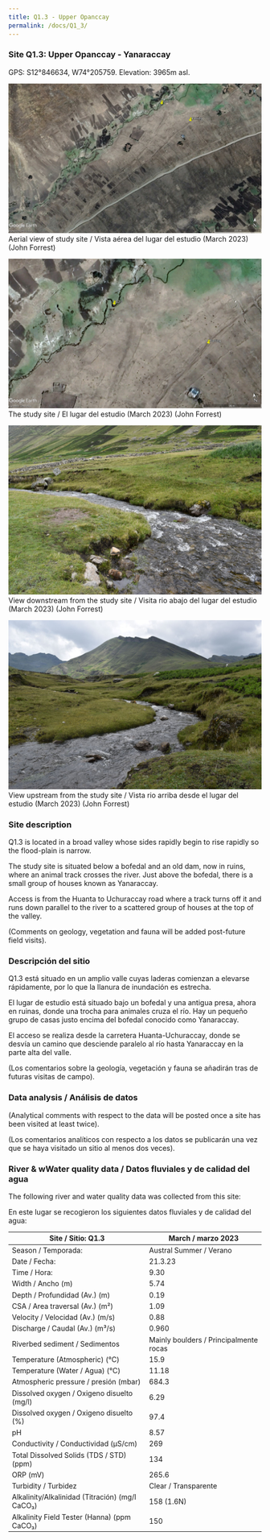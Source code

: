```yaml
---
title: Q1.3 - Upper Opanccay
permalink: /docs/Q1_3/
---
```



### Site Q1.3: Upper Opanccay - Yanaraccay

GPS: S12°846634, W74°205759. 
Elevation: 3965m asl.


![Q1.3](/assets/sites/Q1.3.jpg)
Aerial view of study site / Vista aérea del lugar del estudio (March 2023) (John Forrest)


![Q1.3site](/assets/sites/Q1.3site.jpg)
The study site / El lugar del estudio (March 2023) (John Forrest)


![Q1.3downstream](/assets/sites/Q1.3downstream.jpg)
View downstream from the study site / Visita rio abajo del lugar del estudio (March 2023) (John Forrest)


![Q1.3upstream](/assets/sites/Q1.3upstream.jpg)
View upstream from the study site / Vista rio arriba desde el lugar del estudio (March 2023) (John Forrest)


### Site description

Q1.3 is located in a broad valley whose sides rapidly begin to rise rapidly so the flood-plain is narrow. 

The study site is situated below a bofedal and an old dam, now in ruins, where an animal track crosses the river. Just above the bofedal, there is a small group of houses known as Yanaraccay.

Access is from the Huanta to Uchuraccay road where a track turns off it and runs down parallel to the river to a scattered group of houses at the top of the valley.

(Comments on geology, vegetation and fauna will be added post-future field visits).

### Descripción del sitio

Q1.3 está situado en un amplio valle cuyas laderas comienzan a elevarse rápidamente, por lo que la llanura de inundación es estrecha. 

El lugar de estudio está situado bajo un bofedal y una antigua presa, ahora en ruinas, donde una trocha para animales cruza el río. Hay un pequeño grupo de casas justo encima del bofedal conocido como Yanaraccay.

El acceso se realiza desde la carretera Huanta-Uchuraccay, donde se desvía un camino que desciende paralelo al río hasta Yanaraccay en la parte alta del valle.

(Los comentarios sobre la geología, vegetación y fauna se añadirán tras de futuras visitas de campo).


### Data analysis / Análisis de datos

(Analytical comments with respect to the data will be posted once a site has been visited at least twice).

(Los comentarios analíticos con respecto a los datos se publicarán una vez que se haya visitado un sitio al menos dos veces).

### River & wWater quality data / Datos fluviales y de calidad del agua

The following river and water quality data was collected from this site:

En este lugar se recogieron los siguientes datos fluviales y de calidad del agua:

|     Site / Sitio: Q1.3                                   |     March / marzo 2023                                |
|----------------------------------------------------------|-----------------------------------------------|
|     Season / Temporada:                                  |     Austral Summer / Verano                   |
|     Date / Fecha:                                        |     21.3.23                                   |
|     Time / Hora:                                         |     9.30                                      |
|     Width / Ancho (m)                                    |     5.74                                      |
|     Depth / Profundidad (Av.) (m)                        |     0.19                                      |
|     CSA / Area traversal (Av.) (m²)                      |     1.09                                      |
|     Velocity / Velocidad  (Av.) (m/s)                    |     0.88                                      |
|     Discharge / Caudal (Av.) (m³/s)                      |     0.960                                     |
|     Riverbed sediment / Sedimentos                       |     Mainly boulders / Principalmente rocas    |
|     Temperature (Atmospheric) (°C)                       |     15.9                                      |
|     Temperature (Water / Agua) (°C)                      |     11.18                                     |
|     Atmospheric pressure / presión (mbar)                |     684.3                                     |
|     Dissolved oxygen /   Oxigeno disuelto (mg/l)         |     6.29                                      |
|     Dissolved oxygen / Oxigeno disuelto (%)              |     97.4                                      |
|     pH                                                   |                        8.57                   |
|     Conductivity / Conductividad (µS/cm)                 |     269                                       |
|     Total Dissolved Solids (TDS / STD)  (ppm)            |     134                                       |
|     ORP (mV)                                             |     265.6                                     |
|     Turbidity / Turbidez                                 |     Clear / Transparente                      |
|     Alkalinity/Alkalinidad   (Titración) (mg/l CaCO₃)    |     158 (1.6N)                                |
|     Alkalinity Field Tester (Hanna) (ppm CaCO₃)          |     150                                       |

